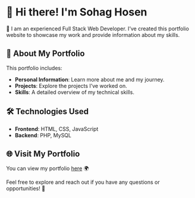 # 👋 Hi there! I'm Sohag Hosen

🌟 I am an experienced Full Stack Web Developer. I’ve created this portfolio website to showcase my work and provide information about my skills.

## 🚀 About My Portfolio

This portfolio includes:
- **Personal Information**: Learn more about me and my journey.
- **Projects**: Explore the projects I’ve worked on.
- **Skills**: A detailed overview of my technical skills.

## 🛠️ Technologies Used
- **Frontend**: HTML, CSS, JavaScript
- **Backend**: PHP, MySQL

## 🌐 Visit My Portfolio
You can view my portfolio [here](https://engineersohag.github.io/Sohag-Portfolio/) 🌍

Feel free to explore and reach out if you have any questions or opportunities! 💬
